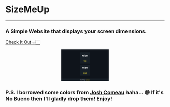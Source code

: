 # SizeMeUp
---

### A Simple Website that displays your screen dimensions.

[Check It Out 👉🏻](https://sizemeup.netlify.app/)

<p align="center">
  <img height="100px" width="150px" src="./screenshot.png" alt="Screenshot of SizeMeUp website."/>
</p>

### P.S. I borrowed some colors from [Josh Comeau](https://www.joshwcomeau.com) haha... 😅 If it's **No Bueno** then I'll gladly drop them! Enjoy!